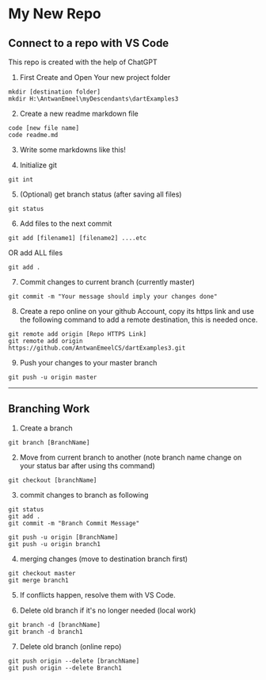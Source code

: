 # My New Repo

## Connect to a repo with VS Code

This repo is created with the help of ChatGPT

1. First Create and Open Your new project folder

~~~~ 
mkdir [destination folder]
mkdir H:\AntwanEmeel\myDescendants\dartExamples3 
~~~~

2. Create a new readme markdown file

~~~~ 
code [new file name]
code readme.md 
~~~~

3. Write some markdowns like this!

4. Initialize git

~~~~ 
git int 
~~~~

5. (Optional) get branch status (after saving all files)

~~~~ 
git status 
~~~~

6. Add files to the next commit

~~~~ 
git add [filename1] [filename2] ....etc 
~~~~

OR add ALL files

~~~~ 
git add . 
~~~~

7. Commit changes to current branch (currently master)

~~~~ 
git commit -m "Your message should imply your changes done" 
~~~~

8. Create a repo online on your github Account, copy its https link and use the following command to add a remote destination, this is needed once.

~~~~ 
git remote add origin [Repo HTTPS Link]
git remote add origin https://github.com/AntwanEmeelCS/dartExamples3.git
~~~~

9. Push your changes to your master branch

~~~~ 
git push -u origin master 
~~~~

----------------------------------------------------------------------------
## Branching Work

1. Create a branch

~~~~
git branch [BranchName]
~~~~

2. Move from current branch to another (note branch name change on your status bar after using ths command)

~~~~
git checkout [branchName]
~~~~

3. commit changes to branch as following
~~~~
git status
git add .
git commit -m "Branch Commit Message"

git push -u origin [BranchName]
git push -u origin branch1
~~~~

4. merging changes (move to destination branch first)

~~~~
git checkout master
git merge branch1
~~~~

5. If conflicts happen, resolve them with VS Code.

6. Delete old branch if it's no longer needed (local work)

~~~~
git branch -d [branchName]
git branch -d branch1
~~~~

7. Delete old branch (online repo)

~~~~
git push origin --delete [branchName]
git push origin --delete Branch1
~~~~